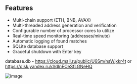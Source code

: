 ## Features

- Multi-chain support (ETH, BNB, AVAX)
- Multi-threaded address generation and verification
- Configurable number of processor cores to utilize
- Real-time speed monitoring (addresses/minute)
- Automatic logging of found matches
- SQLite database support
- Graceful shutdown with Enter key

database.db - https://cloud.mail.ru/public/U6Sm/nsWjxkr4t or https://disk.yandex.ru/d/dInECeSfLGNeHQ

![image](https://github.com/user-attachments/assets/45bda0d7-e75c-41f5-b046-81603989ea8f)
